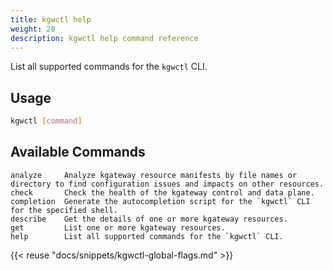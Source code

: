 ```yaml
---
title: kgwctl help
weight: 20
description: kgwctl help command reference
---
```


List all supported commands for the `kgwctl` CLI. 

## Usage

```sh
kgwctl [command]
```

## Available Commands

```
analyze     Analyze kgateway resource manifests by file names or directory to find configuration issues and impacts on other resources. 
check       Check the health of the kgateway control and data plane. 
completion  Generate the autocompletion script for the `kgwctl` CLI for the specified shell.
describe    Get the details of one or more kgateway resources. 
get         List one or more kgateway resources. 
help        List all supported commands for the `kgwctl` CLI. 
```

{{< reuse "docs/snippets/kgwctl-global-flags.md" >}}